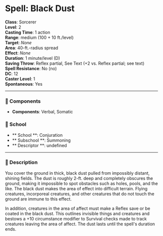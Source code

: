
# Spell: Black Dust
**Class**: Sorcerer  
**Level**: 2  
**Casting Time**: 1 action  
**Range**: medium (100 + 10 ft./level)  
**Target**: _None_  
**Area**: 40-ft.-radius spread  
**Effect**: _None_  
**Duration**: 1 minute/level (D)  
**Saving Throw**: Reflex partial, See Text (+2 vs. Reflex partial; see text)  
**Spell Resistance**: No (no)  
**DC**: 12  
**Caster Level**: 1  
**Spontaneous**: Yes

---

### 🔮 Components
- **Components**: Verbal, Somatic

### 🏫 School
- ** School **: Conjuration
- ** Subschool **: Summoning
- ** Descriptor **: undefined
---

### 📜 Description
You cover the ground in thick, black dust pulled from impossibly distant, shining fields. The dust is roughly 2-ft. deep and completely obscures the ground, making it impossible to spot obstacles such as holes, pools, and the like. The black dust makes the area of effect into difficult terrain. Flying creatures, incorporeal creatures, and other creatures that do not touch the ground are immune to this effect.

In addition, creatures in the area of affect must make a Reflex save or be coated in the black dust. This outlines invisible things and creatures and bestows a +10 circumstance modifier to Survival checks made to track creatures leaving the area of affect. The dust lasts until the spell's duration ends.
